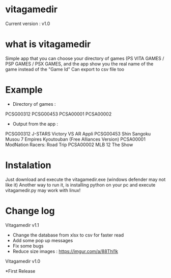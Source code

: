 # vitagamedir
Current version : v1.0

# what is vitagamedir

Simple app that you can choose your directory of games (PS VITA GAMES / PSP GAMES / PSX GAMES, and the app show you the real name of the game instead of the "Game Id"
Can export to csv file too

# Example

* Directory of games :

PCSG00312
PCSG00453
PCSA00001
PCSA00002

* Output from the app :

PCSG00312	J-STARS Victory VS AR Appli
PCSG00453	Shin Sangoku Musou 7 Empires Kyoutouban (Free Alliances Version)
PCSA00001	ModNation Racers: Road Trip
PCSA00002	MLB 12 The Show



# Instalation
Just download and execute  the vitagamedir.exe (windows defender may not like it)
Another way to run it, is installing python on your pc and execute vitagamedir.py may work with linux!

# Change log

Vitagamedir v1.1

* Change the database from xlsx to csv for faster read
* Add some pop up messages
* Fix some bugs
* Reduce size
images : https://imgur.com/a/88Thl1k


Vitagamedir v1.0

*First Release
